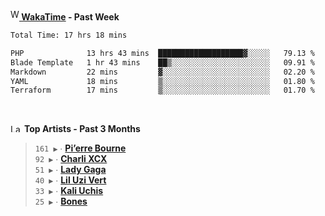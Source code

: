 <img src="https://github.com/dxnter/dxnter/assets/17434202/67b21fa4-d36d-46f9-9dec-f23d976b00ef" alt="WakaTime Logo" width="14" height="18"/><a href="https://wakatime.com/@dxnter" target="_blank"><strong> WakaTime</strong></a><strong> - Past Week</strong>

<!--START_SECTION:waka-->

```txt
Total Time: 17 hrs 18 mins

PHP              13 hrs 43 mins  ███████████████████▓░░░░░   79.13 %
Blade Template   1 hr 43 mins    ██▒░░░░░░░░░░░░░░░░░░░░░░   09.91 %
Markdown         22 mins         ▓░░░░░░░░░░░░░░░░░░░░░░░░   02.20 %
YAML             18 mins         ▒░░░░░░░░░░░░░░░░░░░░░░░░   01.80 %
Terraform        17 mins         ▒░░░░░░░░░░░░░░░░░░░░░░░░   01.70 %
```

<!--END_SECTION:waka-->

<br/>

<!--START_LASTFM_ARTISTS:{"period": "3month", "rows": 6}-->
<a href="https://last.fm" target="_blank"><img src="https://user-images.githubusercontent.com/17434202/215290617-e793598d-d7c9-428f-9975-156db1ba89cc.svg" alt="Last.fm Logo" width="18" height="13"/></a> **Top Artists - Past 3 Months**

> `161 ▶️` ∙ **[Pi’erre Bourne](https://www.last.fm/music/Pi%E2%80%99erre+Bourne)**<br/>
> `92 ▶️` ∙ **[Charli XCX](https://www.last.fm/music/Charli+XCX)**<br/>
> `51 ▶️` ∙ **[Lady Gaga](https://www.last.fm/music/Lady+Gaga)**<br/>
> `40 ▶️` ∙ **[Lil Uzi Vert](https://www.last.fm/music/Lil+Uzi+Vert)**<br/>
> `33 ▶️` ∙ **[Kali Uchis](https://www.last.fm/music/Kali+Uchis)**<br/>
> `25 ▶️` ∙ **[Bones](https://www.last.fm/music/Bones)**<br/>
<!--END_LASTFM_ARTISTS-->
